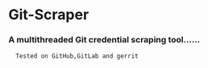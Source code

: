 # Git-Scraper

### A multithreaded Git credential scraping tool......
      Tested on GitHub,GitLab and gerrit 


